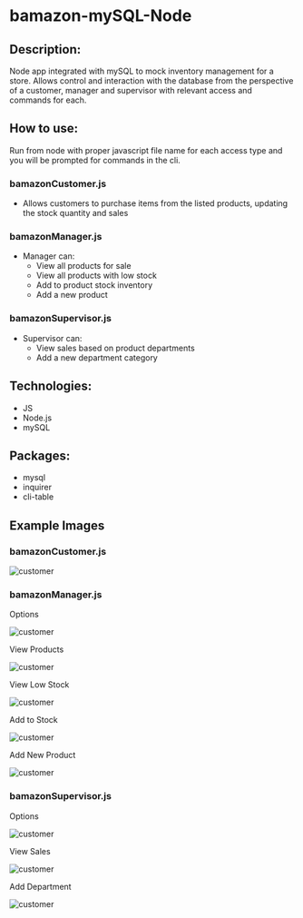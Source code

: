 # bamazon-mySQL-Node

## Description:
Node app integrated with mySQL to mock inventory management for a store. Allows control and interaction with the database from the perspective of a customer, manager and supervisor with relevant access and commands for each.

## How to use:
Run from node with proper javascript file name for each access type and you will be prompted for commands in the cli.

### bamazonCustomer.js
- Allows customers to purchase items from the listed products, updating the stock quantity and sales

### bamazonManager.js
- Manager can:
  - View all products for sale
  - View all products with low stock
  - Add to product stock inventory
  - Add a new product

### bamazonSupervisor.js
- Supervisor can:
  - View sales based on product departments
  - Add a new department category

## Technologies: 
- JS
- Node.js
- mySQL

## Packages:
- mysql
- inquirer
- cli-table

## Example Images

### bamazonCustomer.js
![customer](/RM_images/customer.PNG)

### bamazonManager.js
Options

![customer](/RM_images/manSelect.PNG)

View Products

![customer](/RM_images/manView.PNG)

View Low Stock

![customer](/RM_images/manLow.PNG)

Add to Stock

![customer](/RM_images/manStock.PNG)

Add New Product

![customer](/RM_images/manAdd.PNG)

### bamazonSupervisor.js
Options

![customer](/RM_images/supSelect.PNG)

View Sales

![customer](/RM_images/supSales.PNG)

Add Department

![customer](/RM_images/supAdd.PNG)
